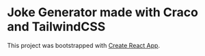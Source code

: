 # Joke Generator made with Craco and TailwindCSS

This project was bootstrapped with [Create React App](https://github.com/facebook/create-react-app).
